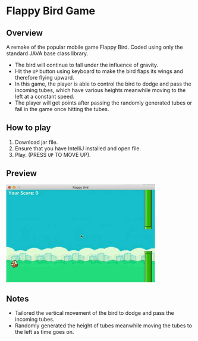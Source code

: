# Flappy Bird Game
## Overview
A remake of the popular mobile game Flappy Bird. Coded using only the standard JAVA base class library.   
   
* The bird will continue to fall under the influence of gravity.   
* Hit the `UP` button using keyboard to make the bird flaps its wings and therefore flying upward.   
* In this game, the player is able to control the bird to dodge and pass the incoming tubes, which have various heights meanwhile moving to the left at a constant speed.   
* The player will get points after passing the randomly generated tubes or fail in the game once hitting the tubes.   
## How to play
1. Download jar file.   
2. Ensure that you have IntelliJ installed and open file.
3. Play. (PRESS `UP` TO MOVE UP).
## Preview
![](https://github.com/doubizhukk/Flappy-Bird-Game/blob/master/Flappy%20Bird.gif)
## Notes
* Tailored the vertical movement of the bird to dodge and pass the incoming tubes.   
* Randomly generated the height of tubes meanwhile moving the tubes to the left as time goes on.

